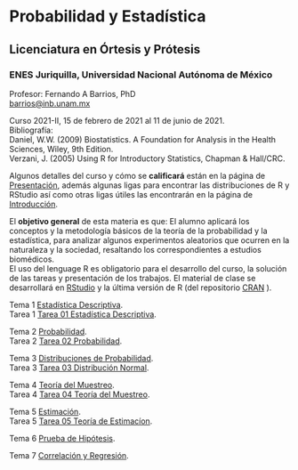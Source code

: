 # Probabilidad y Estadística  
## Licenciatura en Órtesis y Prótesis  
### ENES Juriquilla, Universidad Nacional Autónoma de México  

Profesor: Fernando A Barrios, PhD  
barrios@inb.unam.mx  

Curso 2021-II, 15 de febrero de 2021 al 11 de junio de 2021.  
Bibliografía:  
Daniel, W.W. (2009) Biostatistics. A Foundation for Analysis in the Health Sciences, Wiley, 9th Edition.  
Verzani, J. (2005) Using R for Introductory Statistics, Chapman & Hall/CRC.

Algunos detalles del curso y cómo se **calificará** están en la página de [Presentación](https://fabarrios.github.io/ProbEstad2021/Presenta/Presenta.html), además algunas ligas para encontrar las distribuciones de R y RStudio así como otras ligas útiles las encontrarán en la página de [Introducción](https://fabarrios.github.io/ProbEstad2021/Presenta/Intro.html).

El **objetivo general** de esta materia es que: El alumno aplicará los conceptos y la metodología básicos de la teoría de la probabilidad y la estadística, para analizar algunos experimentos aleatorios que ocurren en la naturaleza y la sociedad, resaltando los correspondientes a estudios biomédicos.  
El uso del lenguage R es obligatorio para el desarrollo del curso, la solución de las tareas y presentación de los trabajos. El material de clase se desarrollará en [RStudio](https://rstudio.com/products/rstudio/) y la última versión de R (del repositorio [CRAN](https://cran.r-project.org/) ).  

Tema 1 [Estadística Descriptiva](https://fabarrios.github.io/ProbEstad2021/EstadDescrip/EstadDescrip.html).  
Tarea 1 [Tarea 01 Estadística Descriptiva](https://fabarrios.github.io/ProbEstad2021/HW/HW_01/HW_01.html).  

Tema 2 [Probabilidad](https://fabarrios.github.io/ProbEstad2021/Probabilidad/Probabilidad.html).  
Tarea 2 [Tarea 02 Probabilidad](https://fabarrios.github.io/ProbEstad2021/HW/HW_02/HW_02.html).  

Tema 3 [Distribuciones de Probabilidad](https://fabarrios.github.io/ProbEstad2021/DistribProb/DistribProb.html).  
Tarea 3 [Tarea 03 Distribución Normal](https://fabarrios.github.io/ProbEstad2021/HW/HW_03/HW_03.html).  

Tema 4 [Teoría del Muestreo](https://fabarrios.github.io/ProbEstad2021/DistribMuestra/DistribMuestra.html).  
Tarea 4 [Tarea 04 Teoría del Muestreo](https://fabarrios.github.io/ProbEstad2021/HW/HW_04/HW_04.html).

Tema 5 [Estimación](https://fabarrios.github.io/ProbEstad2021/Estimacion/Estimacion.html).  
Tarea 5 [Tarea 05 Teoría de Estimacíon](https://fabarrios.github.io/ProbEstad2021/HW/WH_05/HW_05.html).

Tema 6 [Prueba de Hipótesis](https://fabarrios.github.io/ProbEstad2021/Hipotesis/Hipotesis.html).  

Tema 7 [Correlación y Regresión](https://fabarrios.github.io/ProbEstad2021/Corr_Regr/Corr_Regr.html).  
